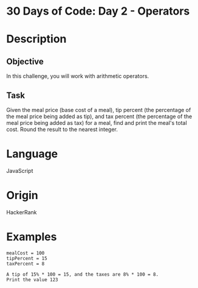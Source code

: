 # 30 Days of Code: Day 2 - Operators

# Description

## Objective

In this challenge, you will work with arithmetic operators.

## Task

Given the meal price (base cost of a meal), tip percent (the percentage of the meal price being added as tip), and tax percent (the percentage of the meal price being added as tax) for a meal, find and print the meal's total cost. Round the result to the nearest integer.

# Language

JavaScript

# Origin

HackerRank

# Examples

```
mealCost = 100
tipPercent = 15
taxPercent = 8

A tip of 15% * 100 = 15, and the taxes are 8% * 100 = 8.
Print the value 123
```